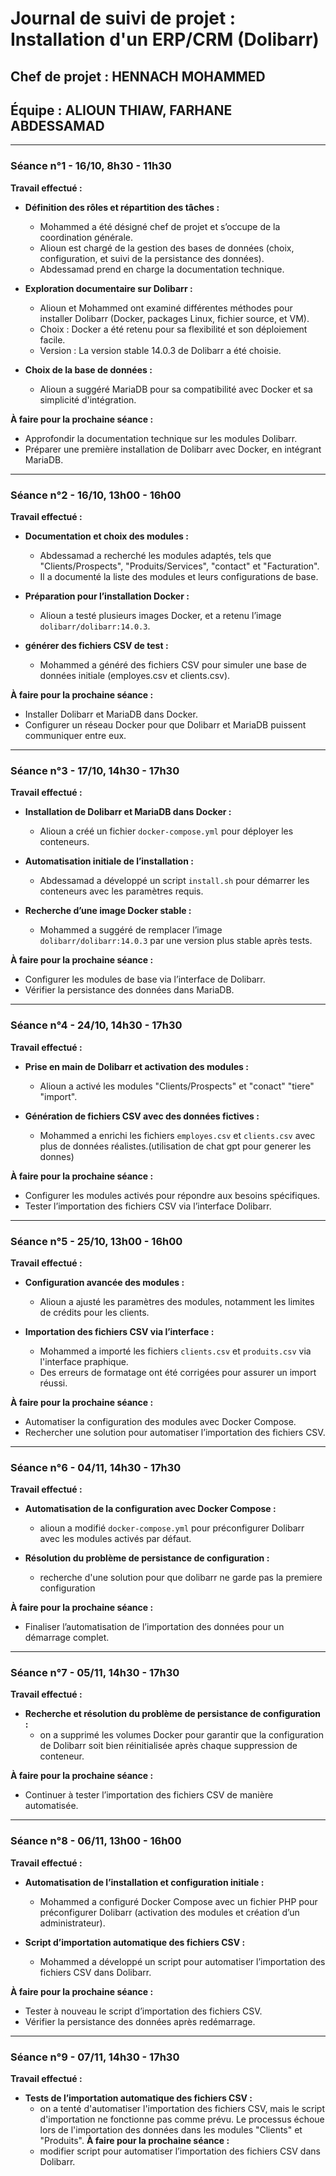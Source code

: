 # Journal de suivi de projet : Installation d'un ERP/CRM (Dolibarr)

## Chef de projet : HENNACH MOHAMMED  
## Équipe : ALIOUN THIAW, FARHANE ABDESSAMAD  

---

### **Séance n°1 - 16/10, 8h30 - 11h30**  
**Travail effectué :**  
- **Définition des rôles et répartition des tâches :**  
  - Mohammed a été désigné chef de projet et s’occupe de la coordination générale.  
  - Alioun est chargé de la gestion des bases de données (choix, configuration, et suivi de la persistance des données).  
  - Abdessamad prend en charge la documentation technique.  

- **Exploration documentaire sur Dolibarr :**  
  - Alioun et Mohammed ont examiné différentes méthodes pour installer Dolibarr (Docker, packages Linux, fichier source, et VM).  
  - Choix : Docker a été retenu pour sa flexibilité et son déploiement facile.  
  - Version : La version stable 14.0.3 de Dolibarr a été choisie.  

- **Choix de la base de données :**  
  - Alioun a suggéré MariaDB pour sa compatibilité avec Docker et sa simplicité d'intégration.  

**À faire pour la prochaine séance :**  
- Approfondir la documentation technique sur les modules Dolibarr.  
- Préparer une première installation de Dolibarr avec Docker, en intégrant MariaDB.  

---

### **Séance n°2 - 16/10, 13h00 - 16h00**  
**Travail effectué :**  
- **Documentation et choix des modules :**  
  - Abdessamad a recherché les modules adaptés, tels que "Clients/Prospects", "Produits/Services", "contact" et "Facturation".  
  - Il a documenté la liste des modules et leurs configurations de base.  

- **Préparation pour l’installation Docker :**  
  - Alioun a testé plusieurs images Docker, et a retenu l’image `dolibarr/dolibarr:14.0.3`.  

- **générer des fichiers CSV de test :**  
  - Mohammed a généré des fichiers CSV pour simuler une base de données initiale (employes.csv et clients.csv).  

**À faire pour la prochaine séance :**  
- Installer Dolibarr et MariaDB dans Docker.  
- Configurer un réseau Docker pour que Dolibarr et MariaDB puissent communiquer entre eux.  

---

### **Séance n°3 - 17/10, 14h30 - 17h30**  
**Travail effectué :**  
- **Installation de Dolibarr et MariaDB dans Docker :**  
  - Alioun a créé un fichier `docker-compose.yml` pour déployer les conteneurs.  

- **Automatisation initiale de l’installation :**  
  - Abdessamad a développé un script `install.sh` pour démarrer les conteneurs avec les paramètres requis.  

- **Recherche d’une image Docker stable :**  
  - Mohammed a suggéré de remplacer l’image `dolibarr/dolibarr:14.0.3` par une version plus stable après tests.  

**À faire pour la prochaine séance :**  
- Configurer les modules de base via l’interface de Dolibarr.  
- Vérifier la persistance des données dans MariaDB.  

---

### **Séance n°4 - 24/10, 14h30 - 17h30**  
**Travail effectué :**  
- **Prise en main de Dolibarr et activation des modules :**  
  - Alioun a activé les modules "Clients/Prospects" et "conact" "tiere" "import".  

- **Génération de fichiers CSV avec des données fictives :**  
  - Mohammed a enrichi les fichiers `employes.csv` et `clients.csv` avec plus de données réalistes.(utilisation de chat gpt pour generer les donnes)  

**À faire pour la prochaine séance :**  
- Configurer les modules activés pour répondre aux besoins spécifiques.  
- Tester l’importation des fichiers CSV via l’interface Dolibarr.  

---

### **Séance n°5 - 25/10, 13h00 - 16h00**  
**Travail effectué :**  
- **Configuration avancée des modules :**  
  - Alioun a ajusté les paramètres des modules, notamment les limites de crédits pour les clients.  

- **Importation des fichiers CSV via l’interface :**  
  - Mohammed a importé les fichiers `clients.csv` et `produits.csv` via l'interface praphique.  
  - Des erreurs de formatage ont été corrigées pour assurer un import réussi.  

**À faire pour la prochaine séance :**  
- Automatiser la configuration des modules avec Docker Compose.  
- Rechercher une solution pour automatiser l’importation des fichiers CSV.  

---

### **Séance n°6 - 04/11, 14h30 - 17h30**  
**Travail effectué :**  
- **Automatisation de la configuration avec Docker Compose :**  
  - alioun a modifié `docker-compose.yml` pour préconfigurer Dolibarr avec les modules activés par défaut.  

- **Résolution du problème de persistance de configuration :**  
  - recherche d'une solution pour que dolibarr ne garde pas la premiere configuration  

**À faire pour la prochaine séance :**  
- Finaliser l’automatisation de l’importation des données pour un démarrage complet.  

---

### **Séance n°7 - 05/11, 14h30 - 17h30**  
**Travail effectué :**  
- **Recherche et résolution du problème de persistance de configuration :**  
  - on a supprimé les volumes Docker pour garantir que la configuration de Dolibarr soit bien réinitialisée après chaque suppression de conteneur.  

**À faire pour la prochaine séance :**  
- Continuer à tester l’importation des fichiers CSV de manière automatisée.  

---

### **Séance n°8 - 06/11, 13h00 - 16h00**  
**Travail effectué :**  
- **Automatisation de l’installation et configuration initiale :**  
  - Mohammed a configuré Docker Compose avec un fichier PHP pour préconfigurer Dolibarr (activation des modules et création d’un administrateur).  

- **Script d’importation automatique des fichiers CSV :**  
  - Mohammed a développé un script pour automatiser l’importation des fichiers CSV dans Dolibarr.  

**À faire pour la prochaine séance :**  
- Tester à nouveau le script d’importation des fichiers CSV.  
- Vérifier la persistance des données après redémarrage.  

---

### **Séance n°9 - 07/11, 14h30 - 17h30**  
**Travail effectué :**  
- **Tests de l’importation automatique des fichiers CSV :**  
  - on a tenté d'automatiser l'importation des fichiers CSV, mais le script d'importation ne fonctionne pas comme prévu. Le processus échoue lors de l'importation des données dans les modules "Clients" et "Produits". 
**À faire pour la prochaine séance :**  
  - modifier script pour automatiser l’importation des fichiers CSV dans Dolibarr.  

